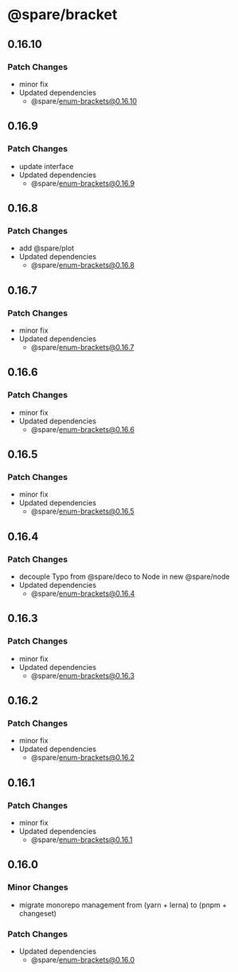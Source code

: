 # @spare/bracket

## 0.16.10

### Patch Changes

- minor fix
- Updated dependencies
  - @spare/enum-brackets@0.16.10

## 0.16.9

### Patch Changes

- update interface
- Updated dependencies
  - @spare/enum-brackets@0.16.9

## 0.16.8

### Patch Changes

- add @spare/plot
- Updated dependencies
  - @spare/enum-brackets@0.16.8

## 0.16.7

### Patch Changes

- minor fix
- Updated dependencies
  - @spare/enum-brackets@0.16.7

## 0.16.6

### Patch Changes

- minor fix
- Updated dependencies
  - @spare/enum-brackets@0.16.6

## 0.16.5

### Patch Changes

- minor fix
- Updated dependencies
  - @spare/enum-brackets@0.16.5

## 0.16.4

### Patch Changes

- decouple Typo from @spare/deco to Node in new @spare/node
- Updated dependencies
  - @spare/enum-brackets@0.16.4

## 0.16.3

### Patch Changes

- minor fix
- Updated dependencies
  - @spare/enum-brackets@0.16.3

## 0.16.2

### Patch Changes

- minor fix
- Updated dependencies
  - @spare/enum-brackets@0.16.2

## 0.16.1

### Patch Changes

- minor fix
- Updated dependencies
  - @spare/enum-brackets@0.16.1

## 0.16.0

### Minor Changes

- migrate monorepo management from (yarn + lerna) to (pnpm + changeset)

### Patch Changes

- Updated dependencies
  - @spare/enum-brackets@0.16.0
